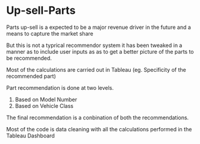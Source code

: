 # Up-sell-Parts
Parts up-sell is a expected to be a major revenue driver in the future and a means to capture the market share

But this is not a typrical recommendor system it has been tweaked in a manner as to include user inputs as as to get a better 
picture of the parts to be recommended.

Most of the calculations are carried out in Tableau (eg. Specificity of the recommended part)

Part recommendation is done at two levels.
  1. Based on Model Number
  2. Based on Vehicle Class
 
The final recommendation is a conbination of both the recommendations.

Most of the code is data cleaning with all the calculations performed in the Tableau Dashboard
